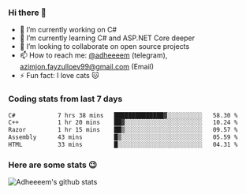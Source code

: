 ### Hi there 👋

<!--
**adheeeem/adheeeem** is a ✨ _special_ ✨ repository because its `README.md` (this file) appears on your GitHub profile.

Here are some ideas to get you started:
-->
- 🔭 I’m currently working on C#
- 🌱 I’m currently learning C# and ASP.NET Core deeper
- 👯 I’m looking to collaborate on open source projects
- 📫 How to reach me: [@adheeeem](https://t.me/adheeeem) (telegram), azimjon.fayzulloev99@gmail.com (Email)
- ⚡ Fun fact: I love cats :cat:


### Coding stats from last 7 days
<!--START_SECTION:waka-->

```txt
C#            7 hrs 38 mins   ██████████████▓░░░░░░░░░░   58.30 %
C++           1 hr 20 mins    ██▓░░░░░░░░░░░░░░░░░░░░░░   10.24 %
Razor         1 hr 15 mins    ██▒░░░░░░░░░░░░░░░░░░░░░░   09.57 %
Assembly      43 mins         █▒░░░░░░░░░░░░░░░░░░░░░░░   05.59 %
HTML          33 mins         █░░░░░░░░░░░░░░░░░░░░░░░░   04.31 %
```

<!--END_SECTION:waka-->

### Here are some stats :wink:
![Adheeeem's github stats](https://github-readme-stats.vercel.app/api?username=adheeeem&show_icons=true&theme=radical)
